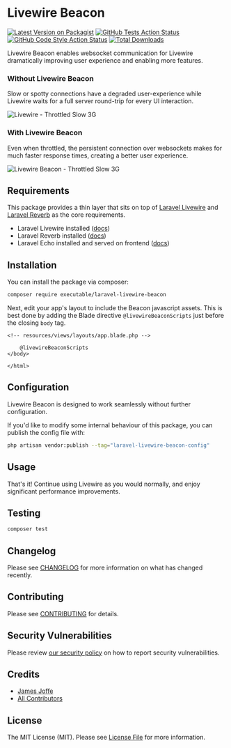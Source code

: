 # Livewire Beacon

[![Latest Version on Packagist](https://img.shields.io/packagist/v/executable/laravel-livewire-beacon.svg?style=flat-square)](https://packagist.org/packages/executable/laravel-livewire-beacon)
[![GitHub Tests Action Status](https://img.shields.io/github/actions/workflow/status/drjamesj/laravel-livewire-beacon/run-tests.yml?branch=main&label=tests&style=flat-square)](https://github.com/drjamesj/laravel-livewire-beacon/actions?query=workflow%3Arun-tests+branch%3Amain)
[![GitHub Code Style Action Status](https://img.shields.io/github/actions/workflow/status/drjamesj/laravel-livewire-beacon/fix-php-code-style-issues.yml?branch=main&label=code%20style&style=flat-square)](https://github.com/drjamesj/laravel-livewire-beacon/actions?query=workflow%3A"Fix+PHP+code+style+issues"+branch%3Amain)
[![Total Downloads](https://img.shields.io/packagist/dt/executable/laravel-livewire-beacon.svg?style=flat-square)](https://packagist.org/packages/executable/laravel-livewire-beacon)

Livewire Beacon enables websocket communication for Livewire dramatically improving user experience and enabling more features.

### Without Livewire Beacon

Slow or spotty connections have a degraded user-experience while Livewire waits for a full server round-trip for every UI interaction.

![Livewire - Throttled Slow 3G](https://github.com/drjamesj/laravel-livewire-beacon/blob/main/livewire-throttled-slow-3g.gif?raw=true)

### With Livewire Beacon

Even when throttled, the persistent connection over websockets makes for much faster response times, creating a better user experience.

![Livewire Beacon - Throttled Slow 3G](https://github.com/drjamesj/laravel-livewire-beacon/blob/main/livewire-beacon-throttled-slow-3g.gif?raw=true)

## Requirements

This package provides a thin layer that sits on top of [Laravel Livewire](https://livewire.laravel.com/) and [Laravel Reverb](https://reverb.laravel.com/) as the core requirements.

-   Laravel Livewire installed ([docs](https://livewire.laravel.com/docs/installation))
-   Laravel Reverb installed ([docs](https://laravel.com/docs/11.x/reverb))
-   Laravel Echo installed and served on frontend ([docs](https://laravel.com/docs/11.x/broadcasting#client-side-installation))

## Installation

You can install the package via composer:

```bash
composer require executable/laravel-livewire-beacon
```

Next, edit your app's layout to include the Beacon javascript assets. This is best done by adding the Blade directive `@livewireBeaconScripts` just before the closing `body` tag.

```
<!-- resources/views/layouts/app.blade.php -->

    @livewireBeaconScripts
</body>

</html>
```

## Configuration

Livewire Beacon is designed to work seamlessly without further configuration.

If you'd like to modify some internal behaviour of this package, you can publish the config file with:

```bash
php artisan vendor:publish --tag="laravel-livewire-beacon-config"
```

## Usage

That's it! Continue using Livewire as you would normally, and enjoy significant performance improvements.

## Testing

```bash
composer test
```

## Changelog

Please see [CHANGELOG](CHANGELOG.md) for more information on what has changed recently.

## Contributing

Please see [CONTRIBUTING](CONTRIBUTING.md) for details.

## Security Vulnerabilities

Please review [our security policy](../../security/policy) on how to report security vulnerabilities.

## Credits

-   [James Joffe](https://github.com/drjamesj)
-   [All Contributors](../../contributors)

## License

The MIT License (MIT). Please see [License File](LICENSE.md) for more information.

